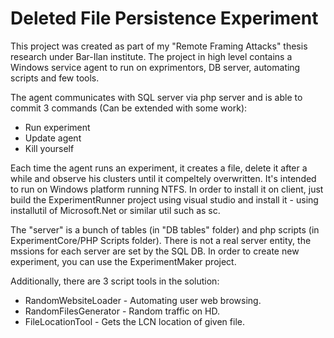 # Deleted File Persistence Experiment
This project was created as part of my "Remote Framing Attacks" thesis research under Bar-Ilan institute.
The project in high level contains a Windows service agent to run on exprimentors, DB server, automating scripts and few tools. 

The agent communicates with SQL server via php server and is able to commit 3 commands (Can be extended with some work): 
* Run experiment
* Update agent
* Kill yourself

Each time the agent runs an experiment, it creates a file, delete it after a while and observe his clusters until it compeltely overwritten. It's intended to run on Windows platform running NTFS.
In order to install it on client, just build the ExperimentRunner project using visual studio and install it - using installutil of Microsoft.Net or similar util such as sc.

The "server" is a bunch of tables (in "DB tables" folder) and php scripts (in ExperimentCore/PHP Scripts folder).
There is not a real server entity, the mssions for each server are set by the SQL DB. In order to create new experiment, you can use the ExperimentMaker project.

Additionally, there are 3 script tools in the solution:
* RandomWebsiteLoader - Automating user web browsing.
* RandomFilesGenerator - Random traffic on HD.
* FileLocationTool	- Gets the LCN location of given file.


